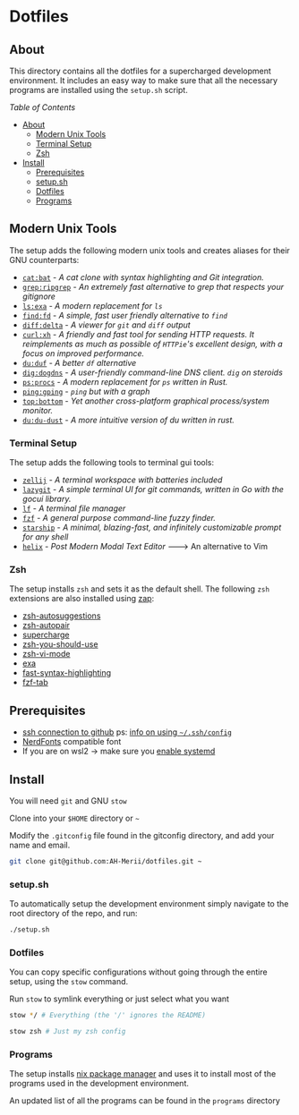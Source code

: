 # Dotfiles
## About
This directory contains all the dotfiles for a supercharged development environment. It includes an easy way to make sure that all the necessary programs are installed using the `setup.sh` script.

*Table of Contents*
- [About](#about)
    - [Modern Unix Tools](#modern-unix-tools)
    - [Terminal Setup](#terminal-setup)
    - [Zsh](#zsh)
- [Install](#install)
    - [Prerequisites](#prerequisites)
    - [setup.sh](#setup.sh)
    - [Dotfiles](#dotfiles)
    - [Programs](#programs)

## Modern Unix Tools
The setup adds the following modern unix tools and creates aliases for their GNU counterparts:
* [`cat:bat`](https://github.com/sharkdp/bat) - *A cat clone with syntax highlighting and Git integration.*
* [`grep:ripgrep`](https://github.com/BurntSushi/ripgrep) - *An extremely fast alternative to grep that respects your gitignore*
* [`ls:exa`](https://github.com/ogham/exa) - *A modern replacement for `ls`*
* [`find:fd`](https://github.com/sharkdp/fd) - *A simple, fast user friendly alternative to `find`*
* [`diff:delta`](https://github.com/dandavison/delta) - *A viewer for `git` and `diff` output*
* [`curl:xh`](https://github.com/ducaale/xh) - *A friendly and fast tool for sending HTTP requests. It reimplements as much as possible of `HTTPie`'s excellent design, with a focus on improved performance.*
* [`du:duf`](https://github.com/muesli/duf) - *A better `df` alternative*
* [`dig:dogdns`](https://github.com/ogham/dog) - *A user-friendly command-line DNS client. `dig` on steroids*
* [`ps:procs`](https://github.com/dalance/procs) - *A modern replacement for `ps` written in Rust.*
* [`ping:gping`](https://github.com/orf/gping) - *`ping` but with a graph*
* [`top:bottom`](https://github.com/ClementTsang/bottom) - *Yet another cross-platform graphical process/system monitor.*
* [`du:du-dust`](https://github.com/bootandy/dust) - *A more intuitive version of du written in rust.*

### Terminal Setup
The setup adds the following tools to terminal gui tools:
* [`zellij`](https://github.com/zellij-org/zellij) - *A terminal workspace with batteries included*
* [`lazygit`](https://github.com/jesseduffield/lazygit) - *A simple terminal UI for git commands, written in Go with the gocui library.*
* [`lf`](https://github.com/gokcehan/lf) - *A terminal file manager*
* [`fzf`](https://github.com/junegunn/fzf) - *A general purpose command-line fuzzy finder.*
* [`starship`](https://github.com/starship/starship) - *A minimal, blazing-fast, and infinitely customizable prompt for any shell*
* [`helix`](https://helix-editor.com/) - *Post Modern Modal Text Editor* ---> An alternative to Vim
 
### Zsh
The setup installs `zsh` and sets it as the default shell. The following `zsh` extensions are also installed using [zap](https://github.com/zap-zsh/zap):
* [zsh-autosuggestions](https://github.com/zsh-users/zsh-autosuggestions)
* [zsh-autopair](https://github.com/hlissner/zsh-autopair)
* [supercharge](https://github.com/zap-zsh/supercharge)
* [zsh-you-should-use](https://github.com/MichaelAquilina/zsh-you-should-use)
* [zsh-vi-mode](https://github.com/jeffreytse/zsh-vi-mode)
* [exa](https://github.com/zap-zsh/exa)
* [fast-syntax-highlighting](https://github.com/zdharma-continuum/fast-syntax-highlighting)
* [fzf-tab](https://github.com/Aloxaf/fzf-tab)

## Prerequisites
* [ssh connection to github](https://docs.github.com/en/authentication/connecting-to-github-with-ssh) ps: [info on using `~/.ssh/config`](https://www.freecodecamp.org/news/how-to-manage-multiple-ssh-keys/) 
* [NerdFonts](https://www.nerdfonts.com/font-downloads) compatible font
* If you are on wsl2 -> make sure you [enable systemd](https://devblogs.microsoft.com/commandline/systemd-support-is-now-available-in-wsl/)

## Install
You will need `git` and GNU `stow`

Clone into your `$HOME` directory or `~`

Modify the `.gitconfig` file found in the gitconfig directory, and add your name and email.

```bash
git clone git@github.com:AH-Merii/dotfiles.git ~
```

### setup.sh
To automatically setup the development environment simply navigate to the root directory of the repo, and run: 
```bash
./setup.sh
```

### Dotfiles
You can copy specific configurations without going through the entire setup, using the `stow` command. 

Run `stow` to symlink everything or just select what you want

```bash
stow */ # Everything (the '/' ignores the README)
```

```bash
stow zsh # Just my zsh config
```

### Programs
The setup installs [nix package manager](https://nixos.org/) and uses it to install most of the programs used in the development environment. 

An updated list of all the programs can be found in the `programs` directory
